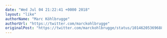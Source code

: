 ```yaml
---
date: "Wed Jul 04 21:22:41 +0000 2018"
layout: "like"
authorName: "Marc Köhlbrugge"
authorUrl: "https://twitter.com/marckohlbrugge"
originalPost: "https://twitter.com/marckohlbrugge/status/1014620536968830976"
---
```

